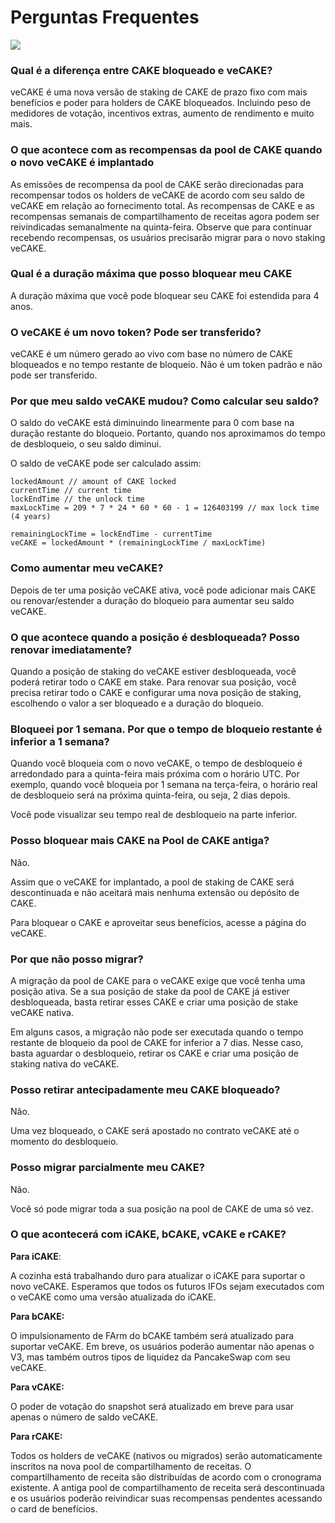 # Perguntas Frequentes

![](https://1397868517-files.gitbook.io/\~/files/v0/b/gitbook-x-prod.appspot.com/o/spaces%2F-MHREX7DHcljbY5IkjgJ-1972196547%2Fuploads%2FH1GTiSfrf2AgKloqfK20%2Fimage.png?alt=media\&token=36c94cba-9e7d-4642-ae9f-d7751a9c2c57)

### Qual é a diferença entre CAKE bloqueado e veCAKE?&#x20;

veCAKE é uma nova versão de staking de CAKE de prazo fixo com mais benefícios e poder para holders de CAKE bloqueados. Incluindo peso de medidores de votação, incentivos extras, aumento de rendimento e muito mais.&#x20;

### O que acontece com as recompensas da pool de CAKE quando o novo veCAKE é implantado&#x20;

As emissões de recompensa da pool de CAKE serão direcionadas para recompensar todos os holders de veCAKE de acordo com seu saldo de veCAKE em relação ao fornecimento total. As recompensas de CAKE e as recompensas semanais de compartilhamento de receitas agora podem ser reivindicadas semanalmente na quinta-feira. Observe que para continuar recebendo recompensas, os usuários precisarão migrar para o novo staking veCAKE.&#x20;

### Qual é a duração máxima que posso bloquear meu CAKE&#x20;

A duração máxima que você pode bloquear seu CAKE foi estendida para 4 anos.&#x20;

### O veCAKE é um novo token? Pode ser transferido?&#x20;

veCAKE é um número gerado ao vivo com base no número de CAKE bloqueados e no tempo restante de bloqueio. Não é um token padrão e não pode ser transferido.&#x20;

### Por que meu saldo veCAKE mudou? Como calcular seu saldo?&#x20;

O saldo do veCAKE está diminuindo linearmente para 0 com base na duração restante do bloqueio. Portanto, quando nos aproximamos do tempo de desbloqueio, o seu saldo diminui.&#x20;

O saldo de veCAKE pode ser calculado assim:

```
lockedAmount // amount of CAKE locked
currentTime // current time
lockEndTime // the unlock time
maxLockTime = 209 * 7 * 24 * 60 * 60 - 1 = 126403199 // max lock time (4 years)

remainingLockTime = lockEndTime - currentTime
veCAKE = lockedAmount * (remainingLockTime / maxLockTime)
```

### Como aumentar meu veCAKE?&#x20;

Depois de ter uma posição veCAKE ativa, você pode adicionar mais CAKE ou renovar/estender a duração do bloqueio para aumentar seu saldo veCAKE.&#x20;

### O que acontece quando a posição é desbloqueada? Posso renovar imediatamente?&#x20;

Quando a posição de staking do veCAKE estiver desbloqueada, você poderá retirar todo o CAKE em stake. Para renovar sua posição, você precisa retirar todo o CAKE e configurar uma nova posição de staking, escolhendo o valor a ser bloqueado e a duração do bloqueio.&#x20;

### Bloqueei por 1 semana. Por que o tempo de bloqueio restante é inferior a 1 semana?&#x20;

Quando você bloqueia com o novo veCAKE, o tempo de desbloqueio é arredondado para a quinta-feira mais próxima com o horário UTC. Por exemplo, quando você bloqueia por 1 semana na terça-feira, o horário real de desbloqueio será na próxima quinta-feira, ou seja, 2 dias depois.&#x20;

Você pode visualizar seu tempo real de desbloqueio na parte inferior.&#x20;

### Posso bloquear mais CAKE na Pool de CAKE antiga?&#x20;

Não.&#x20;

Assim que o veCAKE for implantado, a pool de staking de CAKE será descontinuada e não aceitará mais nenhuma extensão ou depósito de CAKE.&#x20;

Para bloquear o CAKE e aproveitar seus benefícios, acesse a página do veCAKE.

### Por que não posso migrar?&#x20;

A migração da pool de CAKE para o veCAKE exige que você tenha uma posição ativa. Se a sua posição de stake da pool de CAKE já estiver desbloqueada, basta retirar esses CAKE e criar uma posição de stake veCAKE nativa.

Em alguns casos, a migração não pode ser executada quando o tempo restante de bloqueio da pool de CAKE for inferior a 7 dias. Nesse caso, basta aguardar o desbloqueio, retirar os CAKE e criar uma posição de staking nativa do veCAKE.&#x20;

### Posso retirar antecipadamente meu CAKE bloqueado?&#x20;

Não.&#x20;

Uma vez bloqueado, o CAKE será apostado no contrato veCAKE até o momento do desbloqueio.&#x20;

### Posso migrar parcialmente meu CAKE?&#x20;

Não.

Você só pode migrar toda a sua posição na pool de CAKE de uma só vez.&#x20;

### O que acontecerá com iCAKE, bCAKE, vCAKE e rCAKE?&#x20;

**Para iCAKE**:&#x20;

A cozinha está trabalhando duro para atualizar o iCAKE para suportar o novo veCAKE. Esperamos que todos os futuros IFOs sejam executados com o veCAKE como uma versão atualizada do iCAKE.&#x20;

**Para bCAKE:**&#x20;

O impulsionamento de FArm do bCAKE também será atualizado para suportar veCAKE. Em breve, os usuários poderão aumentar não apenas o V3, mas também outros tipos de liquidez da PancakeSwap com seu veCAKE.&#x20;

**Para vCAKE:**&#x20;

O poder de votação do snapshot será atualizado em breve para usar apenas o número de saldo veCAKE.&#x20;

**Para rCAKE:**&#x20;

Todos os holders de veCAKE (nativos ou migrados) serão automaticamente inscritos na nova pool de compartilhamento de receitas. O compartilhamento de receita são distribuídas de acordo com o cronograma existente. A antiga pool de compartilhamento de receita será descontinuada e os usuários poderão reivindicar suas recompensas pendentes acessando o card de benefícios.
